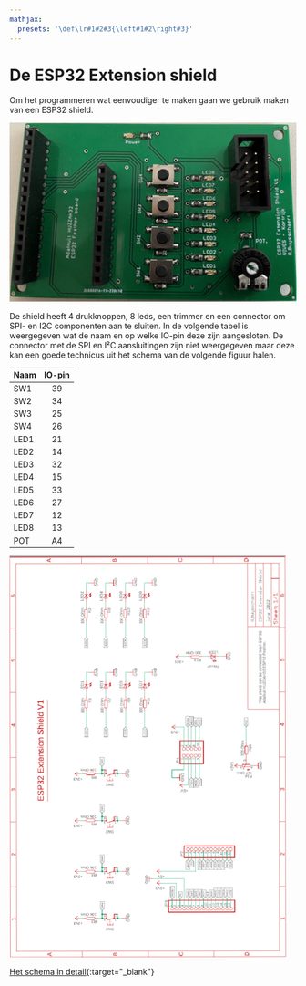 ```yaml
---
mathjax:
  presets: '\def\lr#1#2#3{\left#1#2\right#3}'
---
```


# De ESP32 Extension shield

Om het programmeren wat eenvoudiger te maken gaan we gebruik maken van een ESP32 shield.

![example image](./images/shield1.png "De ESP32 shield.")

De shield heeft 4 drukknoppen, 8 leds, een trimmer en een connector om SPI- en I2C componenten aan te sluiten. In de volgende tabel is weergegeven wat de naam en op welke IO-pin deze zijn aangesloten. De connector met de SPI en I²C aansluitingen zijn niet weergegeven maar deze kan een goede technicus uit het schema van de volgende figuur halen.


| Naam | IO-pin |
| ----------- |:------------:|
| SW1| 39 | 
| SW2| 34| 
| SW3| 25 | 
| SW4| 26 | 
| LED1| 21 | 
| LED2| 14 | 
| LED3| 32 | 
| LED4| 15 | 
| LED5| 33 | 
| LED6| 27 | 
| LED7| 12 | 
| LED8| 13 | 
| POT| A4 | 

![example image](./images/schema.png "De ESP32 shield.")

[Het schema in detail](./shield.pdf){:target="_blank"} 

